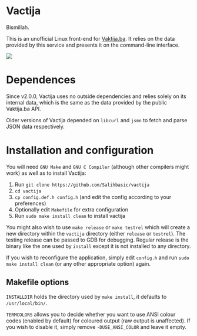 # Vactija
Bismillah. 

This is an unofficial Linux front-end for [Vaktija.ba](https://vaktija.ba/). It relies on the data provided by this service and presents it on the command-line interface.

![](https://media.giphy.com/media/8FRom0gapiXxl2w8zs/giphy.gif)

# Dependences
Since v2.0.0, Vactija uses no outside dependencies and relies solely on its internal data, which is the same as the data provided by the public
Vaktija.ba API.

Older versions of Vactija depended on `libcurl` and `jsmn` to fetch and parse JSON data respectively.

# Installation and configuration
You will need `GNU Make` and `GNU C Compiler` (although other compilers might work) as well as to install Vactija:


1. Run `git clone https://github.com/Salihbasic/vactija`
2. `cd vactija`
3. `cp config.def.h config.h` (and edit the config according to your preferences)
4. Optionally edit `Makefile` for extra configuration
5. Run `sudo make install clean` to install vactija

You might also wish to use `make release` or `make testrel` which will create a new directory within the `vactija` directory (either `release` or `testrel`). The testing release can be passed to GDB for debugging. Regular release is the binary like the one used by `install` except it is not installed to any directory.

If you wish to reconfigure the application, simply edit `config.h` and run `sudo make install clean` (or any other appropriate option) again.

## Makefile options

`INSTALLDIR` holds the directory used by `make install`, it defaults to `/usr/local/bin/`.

`TERMCOLORS` allows you to decide whether you want to use ANSI colour codes (enabled by default) for coloured output (raw output is unaffected). If you wish to disable it, simply remove `-DUSE_ANSI_COLOR` and leave it empty.
